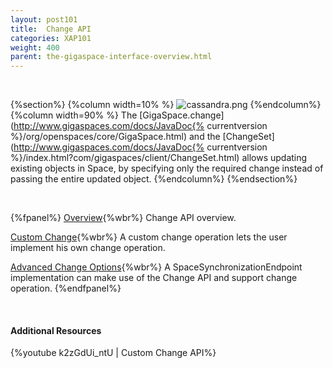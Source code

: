 ```yaml
---
layout: post101
title:  Change API
categories: XAP101
weight: 400
parent: the-gigaspace-interface-overview.html
---
```


<br>

{%section%}
{%column width=10% %}
![cassandra.png](/attachment_files/subject/change-api.png)
{%endcolumn%}
{%column width=90% %}
The [GigaSpace.change](http://www.gigaspaces.com/docs/JavaDoc{% currentversion %}/org/openspaces/core/GigaSpace.html) and the [ChangeSet](http://www.gigaspaces.com/docs/JavaDoc{% currentversion %}/index.html?com/gigaspaces/client/ChangeSet.html) allows updating existing objects in Space, by specifying only the required change instead of passing the entire updated object.
{%endcolumn%}
{%endsection%}



<br>

{%fpanel%}
[Overview](./change-api.html){%wbr%}
Change API overview.

[Custom Change](./change-api-custom-operation.html){%wbr%}
A custom change operation lets the user implement his own change operation.

[Advanced Change Options](./change-api-advanced.html){%wbr%}
A SpaceSynchronizationEndpoint implementation can make use of the Change API and support change operation.
{%endfpanel%}

<br>

#### Additional Resources

{%youtube k2zGdUi_ntU | Custom Change API%}
